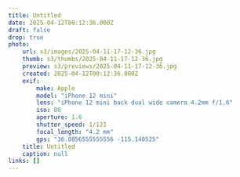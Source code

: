 ```yaml
---
title: Untitled
date: 2025-04-12T00:12:36.000Z
draft: false
drop: true
photo:
    url: s3/images/2025-04-11-17-12-36.jpg
    thumb: s3/thumbs/2025-04-11-17-12-36.jpg
    preview: s3/previews/2025-04-11-17-12-36.jpg
    created: 2025-04-12T00:12:36.000Z
    exif:
        make: Apple
        model: "iPhone 12 mini"
        lens: "iPhone 12 mini back dual wide camera 4.2mm f/1.6"
        iso: 80
        aperture: 1.6
        shutter_speed: 1/121
        focal_length: "4.2 mm"
        gps: "36.0856555555556 -115.140525"
    title: Untitled
    caption: null
links: []
---
```

